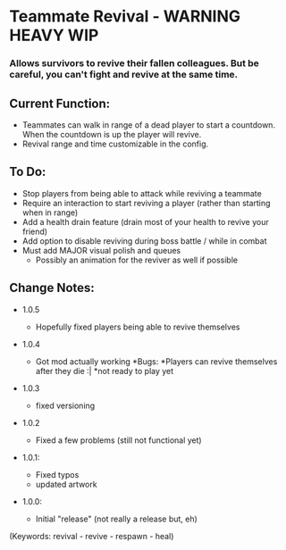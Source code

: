 # Teammate Revival - WARNING HEAVY WIP

### Allows survivors to revive their fallen colleagues. But be careful, you can't fight and revive at the same time. 


## Current Function:
* Teammates can walk in range of a dead player to start a countdown. When the countdown is up the player will revive.
* Revival range and time customizable in the config.

## To Do:
* Stop players from being able to attack while reviving a teammate
* Require an interaction to start reviving a player (rather than starting when in range)
* Add a health drain feature (drain most of your health to revive your friend)
* Add option to disable reviving during boss battle / while in combat
* Must add MAJOR visual polish and queues
    * Possibly an animation for the reviver as well if possible


## Change Notes:

* 1.0.5
    * Hopefully fixed players being able to revive themselves

* 1.0.4
    * Got mod actually working
    *Bugs:
        *Players can revive themselves after they die :|
        *not ready to play yet

* 1.0.3
    * fixed versioning

* 1.0.2
    * Fixed a few problems (still not functional yet)

* 1.0.1:
    * Fixed typos
    * updated artwork

* 1.0.0:
    * Initial "release" (not really a release but, eh)


(Keywords: revival - revive - respawn - heal)
